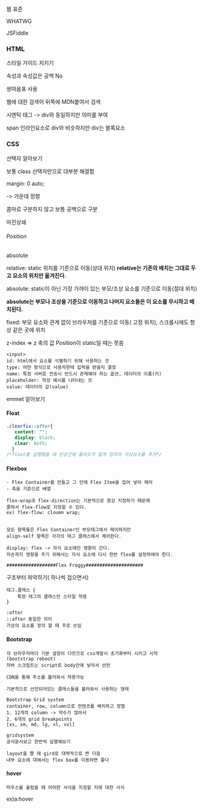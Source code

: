 웹 표준

WHATWG



JSFiddle



### HTML

스타일 가이드 지키기

속성과 속성값은 공백 No

쌍따옴표 사용



웹에 대한 검색어 뒤쪽에 MDN붙여서 검색



시멘틱 태그 -> div와 동일하지만 의미를 부여

span 인라인요소로 div와 비슷하지만 div는 블록요소



<style>안쪽은 모두 css로 취급
</style>





### CSS

선택자 알아보기

보통 class 선택자만으로 대부분 해결함

margin: 0 auto;

-> 가운데 정렬

콤마로 구분하지 않고 보통 공백으로 구분

마진상쇄



###### Position

absolute

relative: static 위치를 기준으로 이동(상대 위치)
**relative는 기존의 배치는 그대로 두고 요소의 위치만 옮겨진다.**

absolute: static이 아닌 가장 가까이 있는 부모/조상 요소를 기준으로 이동(절대 위치)

**absolute는 부모나 조상을 기준으로 이동하고 나머지 요소들은 이 요소를 무시하고 배치된다.**

fixed:  부모 요소와 관계 없이 브라우저를 기준으로 이동( 고정 위치), 스크롤시에도 항상 같은 곳에 위치



z-index => z 축의 값	Position이 static일 때는 못씀

```
<input> 
id: html에서 요소를 식별하기 위해 사용하는 것
type: 어떤 방식으로 사용자한테 입력을 받을지 결정
name: 특정 서버로 전송시 반드시 존재해야 하는 옵션, 데이터의 이름(키)
placeholder: 작성 예시를 나타내는 것
value: 데이터의 값(value)
```



emmet 알아보기

#### Float

```css
.clearfix::after{
   content: "";
   display: block;
   clear: both;
  }
/*float를 실행했을 때 빈공간에 올라오지 않게 임의의 가상요소를 추가*/
```



#### Flexbox

```
- Flex Container를 만들고 그 안에 Flex Item을 집어 넣어 제어
- 축을 기준으로 배열

flex-wrap과 flex-direction는 기본적으로 항상 지정하기 때문에
줄여서 flex-flow로 지정할 수 있다.
ex) flex-flow: cloumn wrap;


모든 항목들은 Flex Container인 부모태그에서 제어하지만
align-self 항목은 각각의 태그 클래스에서 제어한다.

display: flex -> 자식 요소에만 영향이 간다.
자손까지 영향을 주기 위해서는 자식 요소에 다시 한번 flex를 설정하여야 한다.

##################Flex Froggy#####################
```



구조부터 파악하기( 하나씩 접으면서)

```
태그.클래스 {
	특정 태그의 클래스만 스타일 적용
}

:after
::after 동일한 의미
가상의 요소를 정의 할 때 주로 쓰임
```



#### Bootstrap

```
각 브라우저마다 기본 설정이 다르므로 css개발시 초기화부터 시키고 시작
(bootstrap reboot)
자바 스크립트는 script로 body안에 넣어서 선언

CDN을 통해 주소를 불러와서 적용가능

기본적으로 선언되어있는 클래스들을 불러와서 사용하는 형태

Bootstrap Grid system
container, row, column으로 컨텐츠를 배치하고 정렬
1. 12개의 column -> 약수가 많아서
2. 6개의 grid breakpoints
[xs, sm, md, lg, xl, xxl]

gridsystem
공식문서보고 한번씩 실행해보기

layout을 짤 때 gird로 대략적으로 짠 다음
내부 요소에 대해서는 flex box를 이용하면 좋다
```

#### hover

```
마우스를 올렸을 때 어떠한 서식을 지정할 지에 대한 서식
```

ex)a:hover

